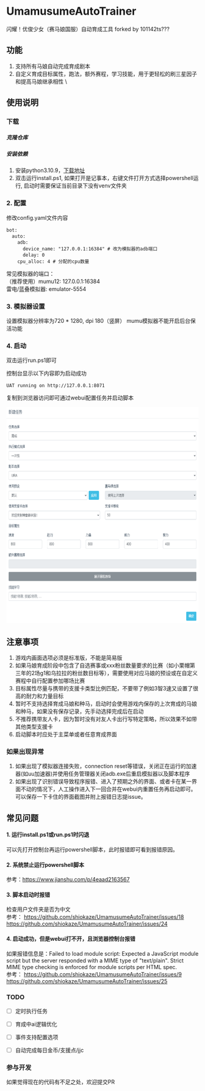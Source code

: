 # UmamusumeAutoTrainer

闪耀！优俊少女（赛马娘国服）自动育成工具 forked by 101142ts???

## 功能

1. 支持所有马娘自动完成育成剧本
2. 自定义育成目标属性，跑法，额外赛程，学习技能，用于更轻松的刷三星因子和提高马娘继承相性 \


## 使用说明

### 下载

#####  克隆仓库


##### 安装依赖

1. 安装python3.10.9，[下载地址](https://www.python.org/downloads/release/python-3109/)
2. 双击运行install.ps1, 如果打开是记事本，右键文件打开方式选择powershell运行, 启动时需要保证当前目录下没有venv文件夹


### 2. 配置

修改config.yaml文件内容

```
bot:
  auto:
    adb:
      device_name: "127.0.0.1:16384" # 改为模拟器的adb端口
      delay: 0
    cpu_alloc: 4 # 分配的cpu数量
```
常见模拟器的端口：\
（推荐使用）mumu12: 127.0.0.1:16384 \
雷电/蓝叠模拟器: emulator-5554

### 3. 模拟器设置

设置模拟器分辨率为720 * 1280, dpi 180（竖屏）
mumu模拟器不能开启后台保活功能


### 4. 启动

双击运行run.ps1即可

控制台显示以下内容即为启动成功
```commandline
UAT running on http://127.0.0.1:8071
```

复制到浏览器访问即可通过webui配置任务并启动脚本

<img alt="LOGO" src="docs/1.png" width="680" height="565" />

## 注意事项

1. 游戏内画面选项必须是标准版，不能是简易版
2. 如果马娘育成阶段中包含了自选赛事或xxx粉丝数量要求的比赛（如小栗帽第三年的2场g1和乌拉拉的粉丝数目标等），需要使用对应马娘的预设或在自定义赛程中自行配置参加哪场比赛
3. 目标属性尽量与携带的支援卡类型比例匹配，不要带了例如3智3速又设置了很高的耐力和力量目标
4. 暂时不支持选择育成马娘和种马，启动时会使用游戏内保存的上次育成的马娘和种马，如果没有保存记录，先手动选择完成后在启动
5. 不推荐携带友人卡，因为暂时没有对友人卡出行写特定策略，所以效果不如带其他类型支援卡
6. 启动脚本时应处于主菜单或者任意育成界面

### 如果出现异常

1. 如果出现了模拟器连接失败，connection reset等错误，关闭正在运行的加速器(如uu加速器)并使用任务管理器关闭adb.exe后重启模拟器以及脚本程序
2. 如果出现了识别错误导致程序报错、进入了预期之外的界面、或者卡在某一界面不动的情况下，人工操作进入下一回合并在webui内重置任务再启动即可。可以保存一下卡住的界面截图并附上报错日志提issue。


## 常见问题

#### 1. 运行install.ps1或run.ps1时闪退
可以先打开控制台再运行powershell脚本，此时报错即可看到报错原因。
#### 2. 系统禁止运行powershell脚本
参考：https://www.jianshu.com/p/4eaad2163567
#### 3. 脚本启动时报错
检查用户文件夹是否为中文\
参考： https://github.com/shiokaze/UmamusumeAutoTrainer/issues/18 \
https://github.com/shiokaze/UmamusumeAutoTrainer/issues/24
#### 4. 启动成功，但是webui打不开，且浏览器控制台报错
如果报错信息是：Failed to load module script: Expected a JavaScript module script but the server responded with a MIME type of "text/plain". Strict MIME type checking is enforced for module scripts per HTML spec. \
参考： https://github.com/shiokaze/UmamusumeAutoTrainer/issues/9
https://github.com/shiokaze/UmamusumeAutoTrainer/issues/25


### TODO

- [ ] 定时执行任务
- [ ] 育成中ai逻辑优化
- [ ] 事件支持配置选项
- [ ] 自动完成每日金币/支援点/jjc


### 参与开发

如果觉得现在的代码有不足之处，欢迎提交PR


